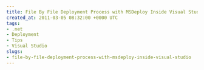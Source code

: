 ```yaml
---
title: File By File Deployment Process with MSDeploy Inside Visual Studio
created_at: 2011-03-05 08:32:00 +0000 UTC
tags:
- .net
- Deployment
- Tips
- Visual Studio
slugs:
- file-by-file-deployment-process-with-msdeploy-inside-visual-studio
---
```


